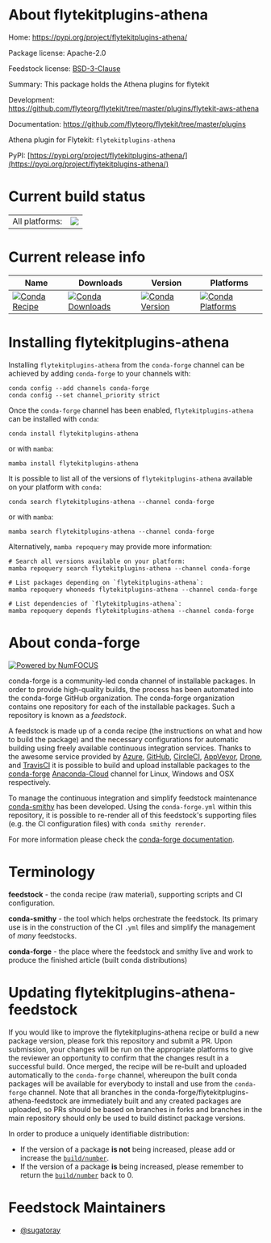 About flytekitplugins-athena
============================

Home: https://pypi.org/project/flytekitplugins-athena/

Package license: Apache-2.0

Feedstock license: [BSD-3-Clause](https://github.com/conda-forge/flytekitplugins-athena-feedstock/blob/main/LICENSE.txt)

Summary: This package holds the Athena plugins for flytekit

Development: https://github.com/flyteorg/flytekit/tree/master/plugins/flytekit-aws-athena

Documentation: https://github.com/flyteorg/flytekit/tree/master/plugins

Athena plugin for Flytekit: `flytekitplugins-athena`

PyPI: [https://pypi.org/project/flytekitplugins-athena/](https://pypi.org/project/flytekitplugins-athena/)


Current build status
====================


<table><tr><td>All platforms:</td>
    <td>
      <a href="https://dev.azure.com/conda-forge/feedstock-builds/_build/latest?definitionId=16906&branchName=main">
        <img src="https://dev.azure.com/conda-forge/feedstock-builds/_apis/build/status/flytekitplugins-athena-feedstock?branchName=main">
      </a>
    </td>
  </tr>
</table>

Current release info
====================

| Name | Downloads | Version | Platforms |
| --- | --- | --- | --- |
| [![Conda Recipe](https://img.shields.io/badge/recipe-flytekitplugins--athena-green.svg)](https://anaconda.org/conda-forge/flytekitplugins-athena) | [![Conda Downloads](https://img.shields.io/conda/dn/conda-forge/flytekitplugins-athena.svg)](https://anaconda.org/conda-forge/flytekitplugins-athena) | [![Conda Version](https://img.shields.io/conda/vn/conda-forge/flytekitplugins-athena.svg)](https://anaconda.org/conda-forge/flytekitplugins-athena) | [![Conda Platforms](https://img.shields.io/conda/pn/conda-forge/flytekitplugins-athena.svg)](https://anaconda.org/conda-forge/flytekitplugins-athena) |

Installing flytekitplugins-athena
=================================

Installing `flytekitplugins-athena` from the `conda-forge` channel can be achieved by adding `conda-forge` to your channels with:

```
conda config --add channels conda-forge
conda config --set channel_priority strict
```

Once the `conda-forge` channel has been enabled, `flytekitplugins-athena` can be installed with `conda`:

```
conda install flytekitplugins-athena
```

or with `mamba`:

```
mamba install flytekitplugins-athena
```

It is possible to list all of the versions of `flytekitplugins-athena` available on your platform with `conda`:

```
conda search flytekitplugins-athena --channel conda-forge
```

or with `mamba`:

```
mamba search flytekitplugins-athena --channel conda-forge
```

Alternatively, `mamba repoquery` may provide more information:

```
# Search all versions available on your platform:
mamba repoquery search flytekitplugins-athena --channel conda-forge

# List packages depending on `flytekitplugins-athena`:
mamba repoquery whoneeds flytekitplugins-athena --channel conda-forge

# List dependencies of `flytekitplugins-athena`:
mamba repoquery depends flytekitplugins-athena --channel conda-forge
```


About conda-forge
=================

[![Powered by
NumFOCUS](https://img.shields.io/badge/powered%20by-NumFOCUS-orange.svg?style=flat&colorA=E1523D&colorB=007D8A)](https://numfocus.org)

conda-forge is a community-led conda channel of installable packages.
In order to provide high-quality builds, the process has been automated into the
conda-forge GitHub organization. The conda-forge organization contains one repository
for each of the installable packages. Such a repository is known as a *feedstock*.

A feedstock is made up of a conda recipe (the instructions on what and how to build
the package) and the necessary configurations for automatic building using freely
available continuous integration services. Thanks to the awesome service provided by
[Azure](https://azure.microsoft.com/en-us/services/devops/), [GitHub](https://github.com/),
[CircleCI](https://circleci.com/), [AppVeyor](https://www.appveyor.com/),
[Drone](https://cloud.drone.io/welcome), and [TravisCI](https://travis-ci.com/)
it is possible to build and upload installable packages to the
[conda-forge](https://anaconda.org/conda-forge) [Anaconda-Cloud](https://anaconda.org/)
channel for Linux, Windows and OSX respectively.

To manage the continuous integration and simplify feedstock maintenance
[conda-smithy](https://github.com/conda-forge/conda-smithy) has been developed.
Using the ``conda-forge.yml`` within this repository, it is possible to re-render all of
this feedstock's supporting files (e.g. the CI configuration files) with ``conda smithy rerender``.

For more information please check the [conda-forge documentation](https://conda-forge.org/docs/).

Terminology
===========

**feedstock** - the conda recipe (raw material), supporting scripts and CI configuration.

**conda-smithy** - the tool which helps orchestrate the feedstock.
                   Its primary use is in the construction of the CI ``.yml`` files
                   and simplify the management of *many* feedstocks.

**conda-forge** - the place where the feedstock and smithy live and work to
                  produce the finished article (built conda distributions)


Updating flytekitplugins-athena-feedstock
=========================================

If you would like to improve the flytekitplugins-athena recipe or build a new
package version, please fork this repository and submit a PR. Upon submission,
your changes will be run on the appropriate platforms to give the reviewer an
opportunity to confirm that the changes result in a successful build. Once
merged, the recipe will be re-built and uploaded automatically to the
`conda-forge` channel, whereupon the built conda packages will be available for
everybody to install and use from the `conda-forge` channel.
Note that all branches in the conda-forge/flytekitplugins-athena-feedstock are
immediately built and any created packages are uploaded, so PRs should be based
on branches in forks and branches in the main repository should only be used to
build distinct package versions.

In order to produce a uniquely identifiable distribution:
 * If the version of a package **is not** being increased, please add or increase
   the [``build/number``](https://docs.conda.io/projects/conda-build/en/latest/resources/define-metadata.html#build-number-and-string).
 * If the version of a package **is** being increased, please remember to return
   the [``build/number``](https://docs.conda.io/projects/conda-build/en/latest/resources/define-metadata.html#build-number-and-string)
   back to 0.

Feedstock Maintainers
=====================

* [@sugatoray](https://github.com/sugatoray/)


